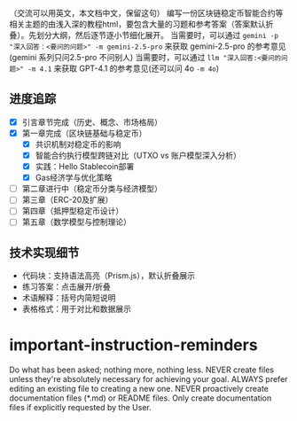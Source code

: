 （交流可以用英文，本文档中文，保留这句）
编写一份区块链稳定币智能合约等相关主题的由浅入深的教程html，要包含大量的习题和参考答案（答案默认折叠）。先划分大纲，然后逐节逐小节细化展开。
当需要时，可以通过 `gemini -p "深入回答：<要问的问题>" -m gemini-2.5-pro` 来获取 gemini-2.5-pro 的参考意见(gemini 系列只问2.5-pro 不问别人)
当需要时，可以通过 `llm "深入回答:<要问的问题>" -m 4.1` 来获取 GPT-4.1 的参考意见(还可以问 4o `-m 4o`)

## 进度追踪
- [x] 引言章节完成（历史、概念、市场格局）
- [x] 第一章完成（区块链基础与稳定币）
  - [x] 共识机制对稳定币的影响
  - [x] 智能合约执行模型跨链对比（UTXO vs 账户模型深入分析）
  - [x] 实践：Hello Stablecoin部署
  - [x] Gas经济学与优化策略
- [ ] 第二章进行中（稳定币分类与经济模型）
- [ ] 第三章（ERC-20及扩展）
- [ ] 第四章（抵押型稳定币设计）
- [ ] 第五章（数学模型与控制理论）

## 技术实现细节
- 代码块：支持语法高亮（Prism.js），默认折叠展示
- 练习答案：点击展开/折叠
- 术语解释：括号内简短说明
- 表格格式：用于对比和数据展示

# important-instruction-reminders
Do what has been asked; nothing more, nothing less.
NEVER create files unless they're absolutely necessary for achieving your goal.
ALWAYS prefer editing an existing file to creating a new one.
NEVER proactively create documentation files (*.md) or README files. Only create documentation files if explicitly requested by the User.